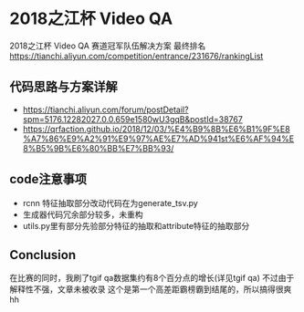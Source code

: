 # 2018之江杯 Video QA
2018之江杯 Video QA 赛道冠军队伍解决方案
最终排名 https://tianchi.aliyun.com/competition/entrance/231676/rankingList

## 代码思路与方案详解
*  https://tianchi.aliyun.com/forum/postDetail?spm=5176.12282027.0.0.659e1580wU3gqB&postId=38767
*  https://qrfaction.github.io/2018/12/03/%E4%B9%8B%E6%B1%9F%E8%A7%86%E9%A2%91%E9%97%AE%E7%AD%941st%E6%AF%94%E8%B5%9B%E6%80%BB%E7%BB%93/

## code注意事项
* rcnn 特征抽取部分改动代码在为generate_tsv.py
* 生成器代码冗余部分较多，未重构
* utils.py里有部分先验部分特征的抽取和attribute特征的抽取部分

## Conclusion
在比赛的同时，我刷了tgif qa数据集约有8个百分点的增长(详见tgif qa)
不过由于解释性不强，文章未被收录
这个是第一个高差距霸榜霸到结尾的，所以搞得很爽hh

